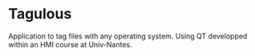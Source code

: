 # Tagulous
Application to tag files with any operating system. Using QT developped within an HMI course at Univ-Nantes.
